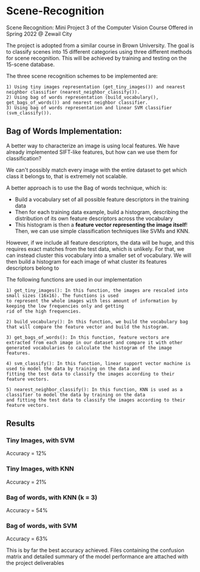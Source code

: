 # Scene-Recognition
Scene Recognition: Mini Project 3 of the Computer Vision Course Offered in Spring 2022 @ Zewail City 


The project is adopted from a similar course in Brown University.
The goal is to classify scenes into 15 different categories using three different methods for scene recognition. This will be achieved by training and testing on the 15-scene database. 

The three scene recognition schemes to be implemented are:

    1) Using tiny images representation (get_tiny_images()) and nearest neighbor classifier (nearest_neighbor_classify()).
    2) Using bag of words representation (build_vocabulary(), get_bags_of_words()) and nearest neighbor classifier.
    3) Using bag of words representation and linear SVM classifier (svm_classify()).


## Bag of Words Implementation:
A better way to characterize an image is using local features. We have already implemented SIFT-like features, but how can we use them for classification?

We can't possibly match every image with the entire dataset to get which class it belongs to, that is extremely not scalable.

A better approach is to use the Bag of words technique, which is:
* Build a vocabulary set of all possible feature descriptors in the training data
* Then for each training data example, build a histogram, describing the distribution of its own feature descriptors across the vocabulary
* This histogram is then a **feature vector representing the image itself**! Then, we can use simple classification techniques like SVMs and KNN. 

However, if we include all feature descriptors, the data will be huge, and this requires exact matches from the test data, which is unlikely. For that, we can instead cluster this vocabulary into a smaller set of vocabulary. We will then build a histogram for each image of what cluster its features descriptors belong to

The following functions are used in our implementation 

    1) get_tiny_images(): In this function, the images are rescaled into small sizes (16x16). The functions is used 
    to represent the whole images with less amount of information by keeping the low frequencies only and getting 
    rid of the high frequencies.
    
    2) build_vocabulary(): In this function, we build the vocabulary bag that will compare the feature vector and build the histogram.
    
    3) get_bags_of_words(): In this function, feature vectors are extracted from each image in our dataset and compare it with other 
    generated vocabularies to calculate the histogram of the image features.
    
    4) svm_classify(): In this function, linear support vector machine is used to model the data by training on the data and 
    fitting the test data to classify the images according to their feature vectors.
     
    5) nearest_neighbor_classify(): In this function, KNN is used as a classifier to model the data by training on the data 
    and fitting the test data to classify the images according to their feature vectors.

## Results

### Tiny Images, with SVM
Accuracy = 12%

### Tiny Images, with KNN
Accuracy = 21%

### Bag of words, with KNN (k = 3)
Accuracy = 54%

### Bag of words, with SVM
Accuracy = 63%

This is by far the best accuracy achieved. Files containing the confusion matrix and detailed summary of the model performance are attached with the project deliverables
